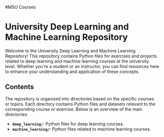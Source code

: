 #MSU Courses

# University Deep Learning and Machine Learning Repository

Welcome to the University Deep Learning and Machine Learning Repository! This repository contains Python files for exercises and projects related to deep learning and machine learning courses at the university level. Whether you're a student or an instructor, you can find resources here to enhance your understanding and application of these concepts.

## Contents

The repository is organized into directories based on the specific courses or topics. Each directory contains Python files and datasets relevant to the corresponding course or exercise. Below is an overview of the main directories:

- **`deep_learning/`**: Python files for deep learning courses.
- **`machine_learning/`**: Python files related to machine learning courses.

